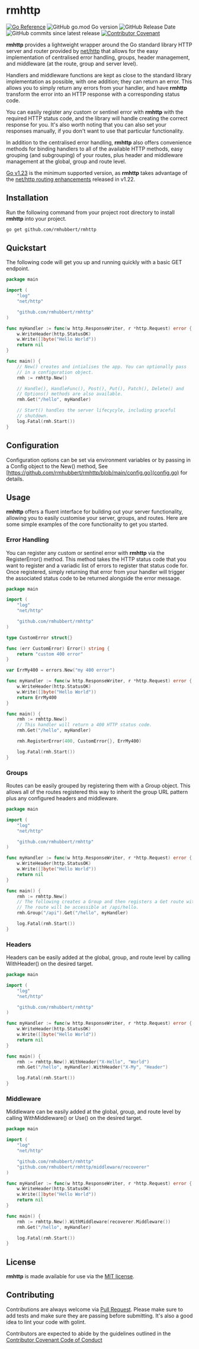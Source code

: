 # rmhttp

[![Go Reference](https://pkg.go.dev/badge/github.com/rmhubbert/rmhttp.svg)](https://pkg.go.dev/github.com/rmhubbert/rmhttp) ![GitHub go.mod Go version](https://img.shields.io/github/go-mod/go-version/rmhubbert/rmhttp?color=%23007D9C)
![GitHub Release Date](https://img.shields.io/github/release-date/rmhubbert/rmhttp?color=%23007D9C)
![GitHub commits since latest release](https://img.shields.io/github/commits-since/rmhubbert/rmhttp/latest?color=%23007D9C) [![Contributor Covenant](https://img.shields.io/badge/Contributor%20Covenant-2.1-4baaaa.svg?color=%23007D9C)](CONTRIBUTING.md)

**rmhttp** provides a lightweight wrapper around the Go standard library HTTP server and router provided by [net/http](https://pkg.go.dev/net/http) that allows for the easy implementation of centralised error handling, groups, header management, and middleware (at the route, group and server level).

Handlers and middleware functions are kept as close to the standard library implementation as possible, with one addition; they can return an error. This allows you to simply return any errors from your handler, and have **rmhttp** transform the error into an HTTP response with a corresponding status code.

You can easily register any custom or sentinel error with **rmhttp** with the required HTTP status code, and the library will handle creating the correct response for you. It's also worth noting that you can also set your responses manually, if you don't want to use that particular functionality.

In addition to the centralised error handling, **rmhttp** also offers convenience methods for binding handlers to all of the available HTTP methods, easy grouping (and subgrouping) of your routes, plus header and middleware management at the global, group and route level.

[Go v1.23](https://go.dev/doc/go1.23) is the minimum supported version, as **rmhttp** takes advantage of the [net/http routing enhancements](https://go.dev/blog/routing-enhancements) released in v1.22.

## Installation

Run the following command from your project root directory to install **rmhttp** into your project.

```bash
go get github.com/rmhubbert/rmhttp
```

## Quickstart

The following code will get you up and running quickly with a basic GET endpoint.

```go
package main

import (
	"log"
	"net/http"

	"github.com/rmhubbert/rmhttp"
)

func myHandler := func(w http.ResponseWriter, r *http.Request) error {
    w.WriteHeader(http.StatusOK)
    w.Write([]byte("Hello World"))
    return nil
}

func main() {
    // New() creates and intialises the app. You can optionally pass
    // in a configuration object.
    rmh := rmhttp.New()

    // Handle(), HandleFunc(), Post(), Put(), Patch(), Delete() and
    // Options() methods are also available.
    rmh.Get("/hello", myHandler)

    // Start() handles the server lifecycyle, including graceful
    // shutdown.
    log.Fatal(rmh.Start())
}
```

## Configuration

Configuration options can be set via environment variables or by passing in a Config object to the New() method, See [https://github.com/rmhubbert/rmhttp/blob/main/config.go](config.go) for details.

## Usage

**rmhttp** offers a fluent interface for building out your server functionality, allowing you to easily customise your server, groups, and routes. Here are some simple examples of the core functionality to get you started.

### Error Handling

You can register any custom or sentinel error with **rmhttp** via the RegisterError() method. This method takes the HTTP status code that you want to register and a variadic list of errors to register that status code for. Once registered, simply returning that error from your handler will trigger the associated status code to be returned alongside the error message.

```go
package main

import (
	"log"
	"net/http"

	"github.com/rmhubbert/rmhttp"
)

type CustomError struct{}

func (err CustomError) Error() string {
	return "custom 400 error"
}

var ErrMy400 = errors.New("my 400 error")

func myHandler := func(w http.ResponseWriter, r *http.Request) error {
    w.WriteHeader(http.StatusOK)
    w.Write([]byte("Hello World"))
    return ErrMy400
}

func main() {
    rmh := rmhttp.New()
    // This handler will return a 400 HTTP status code.
    rmh.Get("/hello", myHandler)

    rmh.RegisterError(400, CustomError{}, ErrMy400)

    log.Fatal(rmh.Start())
}
```

### Groups

Routes can be easily grouped by registering them with a Group object. This allows all of the routes registered this way to inherit the group URL pattern plus any configured headers and middleware.

```go
package main

import (
	"log"
	"net/http"

	"github.com/rmhubbert/rmhttp"
)

func myHandler := func(w http.ResponseWriter, r *http.Request) error {
    w.WriteHeader(http.StatusOK)
    w.Write([]byte("Hello World"))
    return nil
}

func main() {
    rmh := rmhttp.New()
    // The following creates a Group and then registers a Get route with that Group.
    // The route will be accessible at /api/hello.
    rmh.Group("/api").Get("/hello", myHandler)

    log.Fatal(rmh.Start())
}
```

### Headers

Headers can be easily added at the global, group, and route level by calling WithHeader() on the desired target.

```go
package main

import (
	"log"
	"net/http"

	"github.com/rmhubbert/rmhttp"
)

func myHandler := func(w http.ResponseWriter, r *http.Request) error {
    w.WriteHeader(http.StatusOK)
    w.Write([]byte("Hello World"))
    return nil
}

func main() {
    rmh := rmhttp.New().WithHeader("X-Hello", "World")
    rmh.Get("/hello", myHandler).WithHeader("X-My", "Header")

    log.Fatal(rmh.Start())
}
```

### Middleware

Middleware can be easily added at the global, group, and route level by calling WithMiddleware() or Use() on the desired target.

```go
package main

import (
	"log"
	"net/http"

	"github.com/rmhubbert/rmhttp"
	"github.com/rmhubbert/rmhttp/middleware/recoverer"
)

func myHandler := func(w http.ResponseWriter, r *http.Request) error {
    w.WriteHeader(http.StatusOK)
    w.Write([]byte("Hello World"))
    return nil
}

func main() {
    rmh := rmhttp.New().WithMiddleware(recoverer.Middleware())
    rmh.Get("/hello", myHandler)

    log.Fatal(rmh.Start())
}
```

## License

**rmhttp** is made available for use via the [MIT license](LICENSE).

## Contributing

Contributions are always welcome via [Pull Request](https://github.com/rmhubbert/rmhttp/pulls). Please make sure to add tests and make sure they are passing before submitting. It's also a good idea to lint your code with golint.

Contributors are expected to abide by the guidelines outlined in the [Contributor Covenant Code of Conduct](CONTRIBUTING.md)
